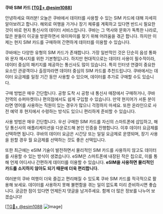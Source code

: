 **쿠바 SIM 카드 [[TG💪+ @esim1088](https://t.me/s/esim1088)]**

안녕하세요 여러분! 오늘은 쿠바에서 데이터를 사용할 수 있는 SIM 카드에 대해 자세히 알아보려고 합니다. 해외로 여행을 가거나 장기 체류를 계획하고 있다면 반드시 필요한 것이 바로 현지 통신사의 데이터 서비스입니다. 쿠바는 그 역사와 문화가 독특한 나라로, 많은 분들이 이곳을 방문하면서 와이파이를 찾기 위해 어려움을 겪곤 합니다. 하지만 이제는 현지 SIM 카드를 구매하여 간편하게 데이터를 이용할 수 있습니다.

쿠바에는 다양한 유형의 SIM 카드가 존재합니다. 가장 일반적인 것은 단순히 음성 통화와 문자 메시지를 위한 기본형입니다. 하지만 현대적으로는 데이터 사용이 필수적이라, 데이터 중심의 패키지를 제공하는 통신사도 많이 있습니다. 특히 인터넷 연결이 중요한 요소인 관광객이나 출장자라면 데이터 중심의 SIM 카드를 추천드립니다. 쿠바에서는 데이터 요금제를 일정 기간 동안 사용할 수 있으며, 데이터를 추가로 구매할 수도 있습니다.

구매 방법은 매우 간단합니다. 공항 도착 시 공항 내 통신사 매장에서 구매하거나, 쿠바 전역의 슈퍼마켓이나 편의점에서도 쉽게 구입할 수 있습니다. 만약 현지어가 서툰 분이라면 영어를 사용하는 직원이 있는 경우가 많으니 걱정하지 마세요. 또한 온라인으로 사전 예약 후 현지에서 수령하는 방식도 있으니 편리하게 준비할 수 있습니다.

사용 방법은 매우 간단합니다. 우선 구매한 SIM 카드를 자신의 스마트폰에 삽입하고, 해당 통신사의 애플리케이션을 다운로드해 본인 인증을 진행합니다. 이후 데이터 요금제를 선택하면 됩니다. 쿠바의 데이터 요금은 시간당 또는 일일 요금제로 운영되며, 장기 사용을 원할 경우 월 요금제를 선택하는 것도 좋은 선택입니다.

또한 최근에는 eSIM 기술이 발전하면서 물리적인 SIM 카드를 사용하지 않고도 데이터를 사용할 수 있는 방식이 생겼습니다. eSIM은 스마트폰에 내장된 작은 칩으로, 이를 통해 언제 어디서나 간편하게 데이터를 이용할 수 있습니다. **eSIM을 사용하면 물리적인 카드를 소지하지 않아도 되기 때문에 더욱 편리합니다.**

여러분의 쿠바 여행이 더욱 즐겁고 편리해질 수 있도록 쿠바 SIM 카드를 적극적으로 활용해 보세요. 데이터를 사용하지 못해 불편함을 겪는 일이 없도록 미리 준비하시면 좋습니다. 궁금한 점이 있다면 언제든지 댓글을 남겨주세요. 함께 더 많은 정보를 나누어 보겠습니다!

[[TG💪+ @esim1088](https://t.me/s/esim1088) ![Image](https://i.postimg.cc/Y0z9fWf4/image.png)]